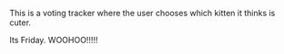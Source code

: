 This is a voting tracker where the user chooses which kitten it thinks is cuter.


Its Friday.  WOOHOO!!!!!

